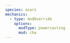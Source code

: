 ```yaml
---
species: asari
mechanics:
  - type: modOverride
    options:
      modType: powercasting
      mod: cha
---
```

